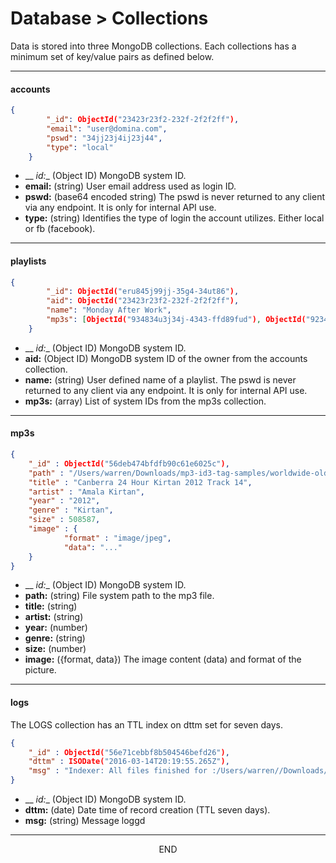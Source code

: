 <div class="page-header">
  <h1  id="page-title">Database > Collections</h1>
</div>

Data is stored into three MongoDB collections. Each collections has a minimum set of key/value pairs
 as defined below.


___
#### accounts

```json
{
        "_id": ObjectId("23423r23f2-232f-2f2f2ff"),
        "email": "user@domina.com",
        "pswd": "34jj23j4ij23j44",
        "type": "local"
    }
```
* __ _id:__ (Object ID) MongoDB system ID.
* __email:__ (string) User email address used as login ID.
* __pswd:__ (base64 encoded string)
The pswd is never returned to any client via any endpoint. It is only for internal API use.
* __type:__ (string) Identifies the type of login the account utilizes. Either local or fb (facebook).


___
#### playlists

```json
{
        "_id": ObjectId("eru845j99jj-35g4-34ut86"),
        "aid": ObjectId("23423r23f2-232f-2f2f2ff"),
        "name": "Monday After Work",
        "mp3s": [ObjectId("934834u3j34j-4343-ffd89fud"), ObjectId("9234923423i4j-4234-dfsdfn")]
    }
```
* __ _id:__ (Object ID) MongoDB system ID.
* __aid:__ (Object ID) MongoDB system ID of the owner from the accounts collection.
* __name:__ (string) User defined name of a playlist.
The pswd is never returned to any client via any endpoint. It is only for internal API use.
* __mp3s:__ (array) List of system IDs from the mp3s collection.



___
#### mp3s

```json
{
  	"_id" : ObjectId("56deb474bfdfb90c61e6025c"),
  	"path" : "/Users/warren/Downloads/mp3-id3-tag-samples/worldwide-old/2012/2012-canberra-24-hour-kirtan/14-Amala Kirtan Das.mp3",
  	"title" : "Canberra 24 Hour Kirtan 2012 Track 14",
  	"artist" : "Amala Kirtan",
  	"year" : "2012",
  	"genre" : "Kirtan",
  	"size" : 508587,
  	"image" : {
    		"format" : "image/jpeg",
            "data": "..."
  	}
}
```
* __ _id:__ (Object ID) MongoDB system ID.
* __path:__ (string) File system path to the mp3 file.
* __title:__ (string)
* __artist:__ (string)
* __year:__ (number)
* __genre:__ (string)
* __size:__ (number)
* __image:__ ({format, data}) The image content (data) and format of the picture.


___
#### logs
The LOGS collection has an TTL index on dttm set for seven days.

```json
{
	"_id" : ObjectId("56e71cebbf8b504546befd26"),
	"dttm" : ISODate("2016-03-14T20:19:55.265Z"),
	"msg" : "Indexer: All files finished for :/Users/warren//Downloads/mp3-id3-tag-samples"
}
```
* __ _id:__ (Object ID) MongoDB system ID.
* __dttm:__ (date) Date time of record creation (TTL seven days).
* __msg:__ (string) Message loggd



___
<div style="margin:0 auto;text-align:center;">END</div>
